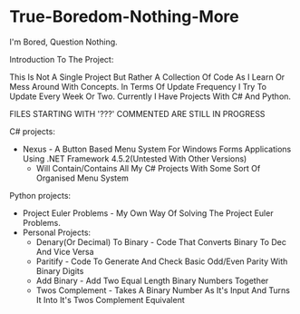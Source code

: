 # True-Boredom-Nothing-More
I'm Bored, Question Nothing.

Introduction To The Project:

This Is Not A Single Project But Rather A Collection Of Code As I Learn Or Mess Around With Concepts. In Terms Of Update Frequency I Try To Update Every Week Or Two. Currently I Have Projects With C# And Python.

FILES STARTING WITH '???' COMMENTED ARE STILL IN PROGRESS

C# projects:
* Nexus - A Button Based Menu System For Windows Forms Applications Using .NET Framework 4.5.2(Untested With Other Versions)
  * Will Contain/Contains All My C# Projects With Some Sort Of Organised Menu System

Python projects:
* Project Euler Problems - My Own Way Of Solving The Project Euler Problems.
* Personal Projects:
  * Denary(Or Decimal) To Binary - Code That Converts Binary To Dec And Vice Versa
  * Paritify - Code To Generate And Check Basic Odd/Even Parity With Binary Digits
  * Add Binary - Add Two Equal Length Binary Numbers Together
  * Twos Complement - Takes A Binary Number As It's Input And Turns It Into It's Twos Complement Equivalent
